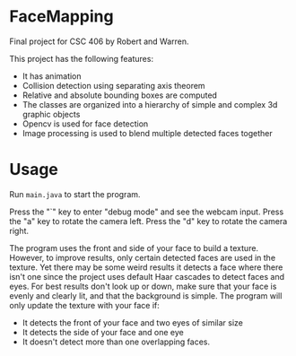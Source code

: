 # FaceMapping

Final project for CSC 406 by Robert and Warren.

This project has the following features:
+ It has animation
+ Collision detection using separating axis theorem
+ Relative and absolute bounding boxes are computed
+ The classes are organized into a hierarchy of simple and complex 3d graphic objects
+ Opencv is used for face detection
+ Image processing is used to blend multiple detected faces together

# Usage
Run `main.java` to start the program.

Press the "`" key to enter "debug mode" and see the webcam input.
Press the "a" key to rotate the camera left.
Press the "d" key to rotate the camera right.

The program uses the front and side of your face to build a texture. However,
to improve results, only certain detected faces are used in the texture. Yet
there may be some weird results it detects a face where there isn't one since
the project uses default Haar cascades to detect faces and eyes. For
best results don't look up or down, make sure that your face is evenly and
clearly lit, and that the background is simple. The program will only update the
texture with your face if:

+ It detects the front of your face and two eyes of similar size
+ It detects the side of your face and one eye
+ It doesn't detect more than one overlapping faces.

